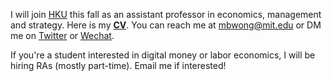 I will join [HKU](https://www.hkubs.hku.hk/) this fall as an assistant professor in economics, management and strategy. Here is my __[CV](/pdf/CV.pdf)__. You can reach me at [mbwong@mit.edu](mailto:mbwong@mit.edu) or DM me on [Twitter](https://twitter.com/mbwong) or [Wechat](weixin://dl/chat?mblwong). 

If you're a student interested in digital money or labor economics, I will be hiring RAs (mostly part-time). Email me if interested! 
